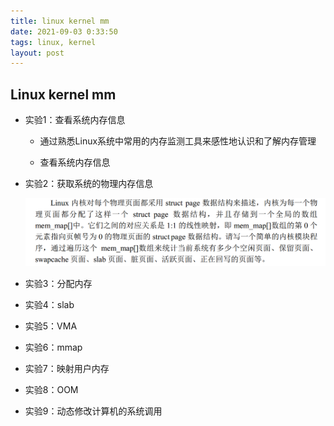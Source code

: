 ```yaml
---
title: linux kernel mm
date: 2021-09-03 0:33:50
tags: linux, kernel
layout: post
---
```


## Linux kernel mm

- 实验1：查看系统内存信息

  - 通过熟悉Linux系统中常用的内存监测工具来感性地认识和了解内存管理

  - 查看系统内存信息

    

- 实验2：获取系统的物理内存信息

  ![](https://github.com/tfxidian/tfxidian.github.io/raw/master/pic/mm_lab2.PNG)





- 实验3：分配内存
- 实验4：slab
- 实验5：VMA
- 实验6：mmap
- 实验7：映射用户内存
- 实验8：OOM
- 实验9：动态修改计算机的系统调用



